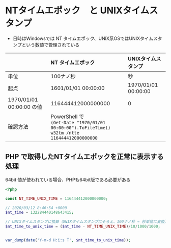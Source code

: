 NTタイムエポック　と UNIXタイムスタンプ
=======================================================

- 日時はWindowsでは NT タイムエポック、UNIX系OSではUNIXタイムスタンプという数値で管理されている



|   |NT タイムエポック|UNIXタイムスタンプ|
|:--|:--|:--|
|単位|100ナノ秒|秒|
|起点|1601/01/01 00:00:00|1970/01/01 00:00:00|
|1970/01/01 00:00:00 の値|116444412000000000|0|
|確認方法|PowerShell で<br>`(Get-Date "1970/01/01 00:00:00").ToFileTime()`<br> `w32tm /ntte 116444412000000000`| |


## PHP で取得したNTタイムエポックを正常に表示する処理

64bit 値が使われている場合、PHPも64bit版である必要がある


```PHP
<?php

const NT_TIME_UNIX_TIME = 116444412000000000;

// 2020/03/12 8:46:54 +0000
$nt_time = 132284440148643415;

// UNIXタイムスタンプに換算（UNIXタイムスタンプにそろえ、100ナノ秒 → 秒単位に変換）
$nt_time_to_unix_time = ($nt_time - NT_TIME_UNIX_TIME)/10/1000/1000;


var_dump(date('Y-m-d H:i:s T', $nt_time_to_unix_time));

```